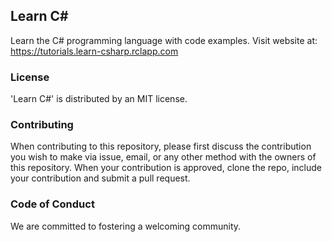 ## Learn C#
Learn the C# programming language with code examples. Visit website at: https://tutorials.learn-csharp.rclapp.com

### License
'Learn C#' is distributed by an MIT license.

### Contributing
When contributing to this repository, please first discuss the contribution you wish to make via issue, email, or any other method with the owners of this repository. When your contribution is approved, clone the repo, include your contribution and submit a pull request.

### Code of Conduct
We are committed to fostering a welcoming community.
                            

